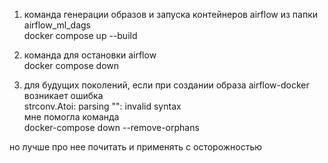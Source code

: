 1. команда генерации образов и запуска контейнеров airflow из папки airflow_ml_dags  
docker compose up --build
   
2. команда для остановки airflow  
docker compose down
   
3. для будущих поколений, если при создании образа airflow-docker возникает ошибка  
strconv.Atoi: parsing "": invalid syntax  
   мне помогла команда  
   docker-compose down --remove-orphans
   
но лучше про нее почитать и применять с осторожностью
